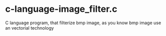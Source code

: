 # c-language-image_filter.c
C language program, that filterize bmp image, as you know bmp image use an vectorial technology
